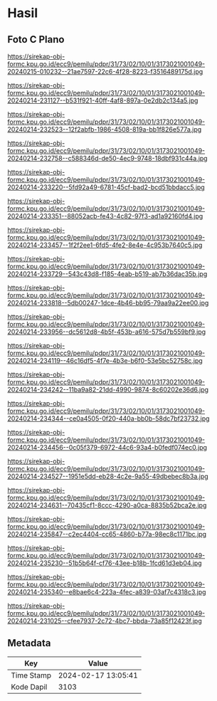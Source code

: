 # Hasil

## Foto C Plano

https://sirekap-obj-formc.kpu.go.id/ecc9/pemilu/pdpr/31/73/02/10/01/3173021001049-20240215-010232--21ae7597-22c6-4f28-8223-f3516489175d.jpg

https://sirekap-obj-formc.kpu.go.id/ecc9/pemilu/pdpr/31/73/02/10/01/3173021001049-20240214-231127--b531f921-40ff-4af8-897a-0e2db2c134a5.jpg

https://sirekap-obj-formc.kpu.go.id/ecc9/pemilu/pdpr/31/73/02/10/01/3173021001049-20240214-232523--12f2abfb-1986-4508-819a-bb1f826e577a.jpg

https://sirekap-obj-formc.kpu.go.id/ecc9/pemilu/pdpr/31/73/02/10/01/3173021001049-20240214-232758--c588346d-de50-4ec9-9748-18dbf931c44a.jpg

https://sirekap-obj-formc.kpu.go.id/ecc9/pemilu/pdpr/31/73/02/10/01/3173021001049-20240214-233220--5fd92a49-6781-45cf-bad2-bcd51bbdacc5.jpg

https://sirekap-obj-formc.kpu.go.id/ecc9/pemilu/pdpr/31/73/02/10/01/3173021001049-20240214-233351--88052acb-fe43-4c82-97f3-ad1a92160fd4.jpg

https://sirekap-obj-formc.kpu.go.id/ecc9/pemilu/pdpr/31/73/02/10/01/3173021001049-20240214-233457--1f2f2ee1-6fd5-4fe2-8e4e-4c953b7640c5.jpg

https://sirekap-obj-formc.kpu.go.id/ecc9/pemilu/pdpr/31/73/02/10/01/3173021001049-20240214-233729--543c43d8-f185-4eab-b519-ab7b36dac35b.jpg

https://sirekap-obj-formc.kpu.go.id/ecc9/pemilu/pdpr/31/73/02/10/01/3173021001049-20240214-233818--5db00247-1dce-4b46-bb95-79aa9a22ee00.jpg

https://sirekap-obj-formc.kpu.go.id/ecc9/pemilu/pdpr/31/73/02/10/01/3173021001049-20240214-233956--dc5612d8-4b5f-453b-a616-575d7b559bf9.jpg

https://sirekap-obj-formc.kpu.go.id/ecc9/pemilu/pdpr/31/73/02/10/01/3173021001049-20240214-234119--46c16df5-4f7e-4b3e-b6f0-53e5bc52758c.jpg

https://sirekap-obj-formc.kpu.go.id/ecc9/pemilu/pdpr/31/73/02/10/01/3173021001049-20240214-234242--11ba9a82-21dd-4990-9874-8c60202e36d6.jpg

https://sirekap-obj-formc.kpu.go.id/ecc9/pemilu/pdpr/31/73/02/10/01/3173021001049-20240214-234344--ce0a4505-0f20-440a-bb0b-58dc7bf23732.jpg

https://sirekap-obj-formc.kpu.go.id/ecc9/pemilu/pdpr/31/73/02/10/01/3173021001049-20240214-234456--0c05f379-6972-44c6-93a4-b0fedf074ec0.jpg

https://sirekap-obj-formc.kpu.go.id/ecc9/pemilu/pdpr/31/73/02/10/01/3173021001049-20240214-234527--1951e5dd-eb28-4c2e-9a55-49dbebec8b3a.jpg

https://sirekap-obj-formc.kpu.go.id/ecc9/pemilu/pdpr/31/73/02/10/01/3173021001049-20240214-234631--70435cf1-8ccc-4290-a0ca-8835b52bca2e.jpg

https://sirekap-obj-formc.kpu.go.id/ecc9/pemilu/pdpr/31/73/02/10/01/3173021001049-20240214-235847--c2ec4404-cc65-4860-b77a-98ec8c1171bc.jpg

https://sirekap-obj-formc.kpu.go.id/ecc9/pemilu/pdpr/31/73/02/10/01/3173021001049-20240214-235230--51b5b64f-cf76-43ee-b18b-1fcd61d3eb04.jpg

https://sirekap-obj-formc.kpu.go.id/ecc9/pemilu/pdpr/31/73/02/10/01/3173021001049-20240214-235340--e8bae6c4-223a-4fec-a839-03af7c4318c3.jpg

https://sirekap-obj-formc.kpu.go.id/ecc9/pemilu/pdpr/31/73/02/10/01/3173021001049-20240214-231025--cfee7937-2c72-4bc7-bbda-73a85f12423f.jpg


## Metadata

| Key        | Value               |
| ---------- | ------------------- |
| Time Stamp | 2024-02-17 13:05:41 |
| Kode Dapil | 3103                |



